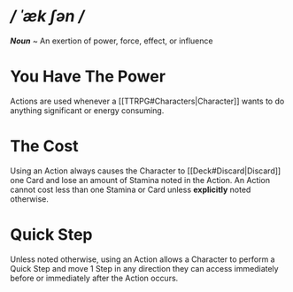 # */ ˈæk ʃən /*
***Noun*** ~ An exertion of power, force, effect, or influence
# You Have The Power
Actions are used whenever a [[TTRPG#Characters|Character]] wants to do anything significant or energy consuming. 
# The Cost
Using an Action always causes the Character to [[Deck#Discard|Discard]] one Card and lose an amount of Stamina noted in the Action. 
An Action cannot cost less than one Stamina or Card unless **explicitly** noted otherwise.
# Quick Step
Unless noted otherwise, using an Action allows a Character to perform a Quick Step and move 1 Step in any direction they can access immediately before or immediately after the Action occurs.